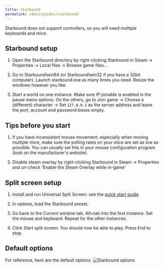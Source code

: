 ```yaml
---
title: Starbound
permalink: /docs/guides/starbound/
---
```


Starbound does not support controllers, so you will need multiple keyboards and mice.

## Starbound setup
1. Open the Starbound directory by right-clicking Starbound in Steam -> Properties -> Local files -> Browse game files...

1. Go to Starbound\win64 (or Starbound\win32 if you have a 32bit computer). Launch starbound.exe as many times you need. Resize the windows however you like.

1. Start a world on one instance. Make sure IP joinable is enabled in the pause menu options. On the others, go to Join game -> Choose a (different) character -> Set `127.0.0.1` as the server address and leave the port, account and password boxes empty.

## Tips before you start
1. If you have inconsistent mouse movement, especially when moving multiple mice, make sure the polling rates on your mice are set as low as possible. You can usually set this in your mouse configuration program (look on the manufacturer's website).

1. Disable steam overlay by right-clicking Starbound in Steam -> Properties and un-check 'Enable the Steam Overlay while in-game'

## Split screen setup
1. Install and run Universal Split Screen: see the [quick start guide](https://universalsplitscreen.github.io/docs/quickstart/)

1. In options, load the Starbound preset.

1. Go back to the Current window tab. Alt+tab into the first instance. Set the mouse and keyboard. Repeat for the other instances.

1. Click Start split screen. You should now be able to play. Press End to stop.

## Default options
For reference, here are the default options.
![Starbound options](https://raw.githubusercontent.com/UniversalSplitScreen/UniversalSplitScreen.github.io/master/img/starbound_options.png)
